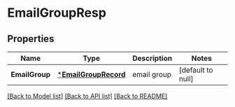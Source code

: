 # EmailGroupResp

## Properties
Name | Type | Description | Notes
------------ | ------------- | ------------- | -------------
**EmailGroup** | [***EmailGroupRecord**](EmailGroupRecord.md) | email group | [default to null]

[[Back to Model list]](../README.md#documentation-for-models) [[Back to API list]](../README.md#documentation-for-api-endpoints) [[Back to README]](../README.md)


